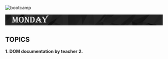 ![bootcamp](bootcamp_header.png)

![day](/images/monday.png)

## TOPICS

**1. DOM documentation by teacher**
**2.**